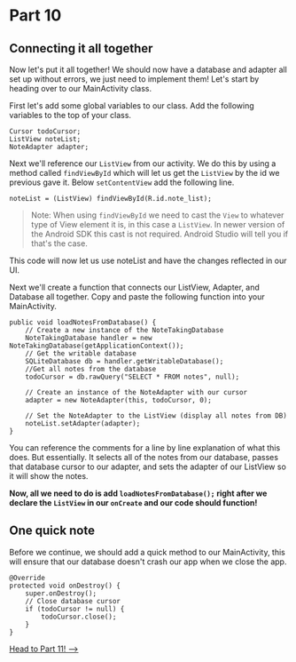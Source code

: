 # Part 10
## Connecting it all together

Now let's put it all together! We should now have a database and adapter all set up without errors, we just need to implement them! Let's start by heading over to our MainActivity class.

First let's add some global variables to our class. Add the following variables to the top of your class.

```
Cursor todoCursor;
ListView noteList;
NoteAdapter adapter;
```

Next we'll reference our `ListView` from our activity. We do this by using a method called `findViewById` which will let us get the `ListView` by the id we previous gave it.
Below `setContentView` add the following line.

```
noteList = (ListView) findViewById(R.id.note_list);
```

> Note: When using `findViewById` we need to cast the `View` to whatever type of View element it is, in this case a `ListView`. In newer version of the Android SDK this cast is not required. Android Studio will tell you if that's the case.

This code will now let us use noteList and have the changes reflected in our UI.

Next we'll create a function that connects our ListView, Adapter, and Database all together. Copy and paste the following function into your MainActivity.

```
public void loadNotesFromDatabase() {
    // Create a new instance of the NoteTakingDatabase
    NoteTakingDatabase handler = new NoteTakingDatabase(getApplicationContext());
    // Get the writable database
    SQLiteDatabase db = handler.getWritableDatabase();
    //Get all notes from the database
    todoCursor = db.rawQuery("SELECT * FROM notes", null);

    // Create an instance of the NoteAdapter with our cursor
    adapter = new NoteAdapter(this, todoCursor, 0);

    // Set the NoteAdapter to the ListView (display all notes from DB)
    noteList.setAdapter(adapter);
}
```
You can reference the comments for a line by line explanation of what this does. But essentially. It selects all of the notes from our database, passes that database cursor to our adapter, and sets the adapter of our ListView so it will show the notes.

**Now, all we need to do is add `loadNotesFromDatabase();` right after we declare the `ListView` in our `onCreate` and our code should function!**


## One quick note
Before we continue, we should add a quick method to our MainActivity, this will ensure that our database doesn't crash our app when we close the app.

```
@Override
protected void onDestroy() {
    super.onDestroy();
    // Close database cursor
    if (todoCursor != null) {
        todoCursor.close();
    }
}
```

[Head to Part 11! -->](part11.html)